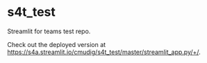 # s4t_test

Streamlit for teams test repo.

Check out the deployed version at https://s4a.streamlit.io/cmudig/s4t_test/master/streamlit_app.py/+/. 
